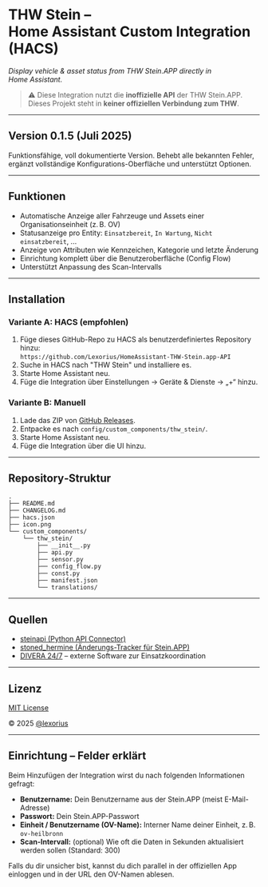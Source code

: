 # THW Stein – Home Assistant Custom Integration (HACS)

*Display vehicle & asset status from THW Stein.APP directly in Home Assistant.*

> ⚠️ Diese Integration nutzt die **inoffizielle API** der THW Stein.APP. Dieses Projekt steht in **keiner offiziellen Verbindung zum THW**.

---

## Version 0.1.5 (Juli 2025)
Funktionsfähige, voll dokumentierte Version. Behebt alle bekannten Fehler, ergänzt vollständige Konfigurations-Oberfläche und unterstützt Optionen.

---

## Funktionen
- Automatische Anzeige aller Fahrzeuge und Assets einer Organisationseinheit (z. B. OV)
- Statusanzeige pro Entity: `Einsatzbereit`, `In Wartung`, `Nicht einsatzbereit`, ...
- Anzeige von Attributen wie Kennzeichen, Kategorie und letzte Änderung
- Einrichtung komplett über die Benutzeroberfläche (Config Flow)
- Unterstützt Anpassung des Scan-Intervalls

---

## Installation
### Variante A: HACS (empfohlen)
1. Füge dieses GitHub-Repo zu HACS als benutzerdefiniertes Repository hinzu:  
   `https://github.com/Lexorius/HomeAssistant-THW-Stein.app-API`
2. Suche in HACS nach "THW Stein" und installiere es.
3. Starte Home Assistant neu.
4. Füge die Integration über Einstellungen → Geräte & Dienste → „+“ hinzu.

### Variante B: Manuell
1. Lade das ZIP von [GitHub Releases](https://github.com/Lexorius/HomeAssistant-THW-Stein.app-API/releases).
2. Entpacke es nach `config/custom_components/thw_stein/`.
3. Starte Home Assistant neu.
4. Füge die Integration über die UI hinzu.

---

## Repository‑Struktur
```
.
├── README.md
├── CHANGELOG.md
├── hacs.json
├── icon.png
└── custom_components/
    └── thw_stein/
        ├── __init__.py
        ├── api.py
        ├── sensor.py
        ├── config_flow.py
        ├── const.py
        ├── manifest.json
        └── translations/
```

---

## Quellen
- [steinapi (Python API Connector)](https://github.com/oscarminus/steinapi)
- [stoned_hermine (Änderungs-Tracker für Stein.APP)](https://github.com/peacekiller/stoned_hermine)
- [DIVERA 24/7](https://www.divera247.de/) – externe Software zur Einsatzkoordination

---

## Lizenz
[MIT License](LICENSE)

© 2025 [@lexorius](https://github.com/lexorius)

---

## Einrichtung – Felder erklärt

Beim Hinzufügen der Integration wirst du nach folgenden Informationen gefragt:

- **Benutzername:** Dein Benutzername aus der Stein.APP (meist E-Mail-Adresse)
- **Passwort:** Dein Stein.APP-Passwort
- **Einheit / Benutzername (OV-Name):** Interner Name deiner Einheit, z. B. `ov-heilbronn`
- **Scan-Intervall:** (optional) Wie oft die Daten in Sekunden aktualisiert werden sollen (Standard: 300)

Falls du dir unsicher bist, kannst du dich parallel in der offiziellen App einloggen und in der URL den OV-Namen ablesen.

